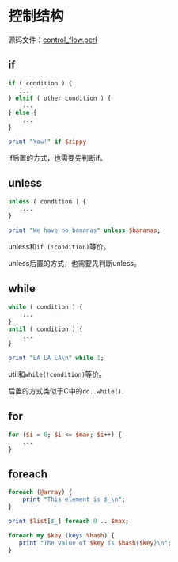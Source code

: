 # 控制结构

源码文件：[control_flow.perl](src/control_flow.perl)


## if

```perl
if ( condition ) {
   ...
} elsif ( other condition ) {
    ...
} else {
    ...
}

print "Yow!" if $zippy
```

if后置的方式，也需要先判断if。


## unless

```perl
unless ( condition ) {
    ...
}

print "We have no bananas" unless $bananas;
```
unless和`if (!condition)`等价。


unless后置的方式，也需要先判断unless。

## while

```perl
while ( condition ) {
    ...
}
until ( condition ) {
    ...
}

print "LA LA LA\n" while 1;
```

util和`while(!condition)`等价。


后置的方式类似于C中的`do..while()`.

## for

```perl
for ($i = 0; $i <= $max; $i++) {
    ...
}
```


## foreach

```perl
foreach (@array) {
    print "This element is $_\n";
}

print $list[$_] foreach 0 .. $max;

foreach my $key (keys %hash) {
   print "The value of $key is $hash{$key}\n";
}
```
